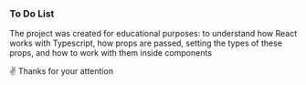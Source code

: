 <h3>To Do List</h3>

<span>
The project was created for educational purposes: to understand how React works with Typescript, how props are passed, setting the types of these props, and how to work with them inside components
</span>
<br>
<p>&#9996 Thanks for your attention</p>
